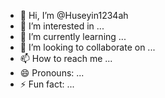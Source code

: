  - 👋 Hi, I’m @Huseyin1234ah
- 👀 I’m interested in ...
- 🌱 I’m currently learning ...
- 💞️ I’m looking to collaborate on ...
- 📫 How to reach me ...
- 😄 Pronouns: ...
- ⚡ Fun fact: ...

<!---
Huseyin1234ah/Huseyin1234ah is a ✨ special ✨ repository because its `README.md` (this file) appears on your GitHub profile.
You can click the Preview link to take a look at your changes.
--->
